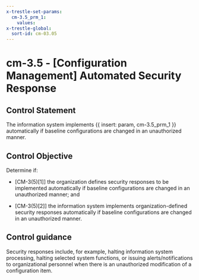 ```yaml
---
x-trestle-set-params:
  cm-3.5_prm_1:
    values:
x-trestle-global:
  sort-id: cm-03.05
---
```


# cm-3.5 - \[Configuration Management\] Automated Security Response

## Control Statement

The information system implements {{ insert: param, cm-3.5_prm_1 }} automatically if baseline configurations are changed in an unauthorized manner.

## Control Objective

Determine if:

- \[CM-3(5)[1]\] the organization defines security responses to be implemented automatically if baseline configurations are changed in an unauthorized manner; and

- \[CM-3(5)[2]\] the information system implements organization-defined security responses automatically if baseline configurations are changed in an unauthorized manner.

## Control guidance

Security responses include, for example, halting information system processing, halting selected system functions, or issuing alerts/notifications to organizational personnel when there is an unauthorized modification of a configuration item.
